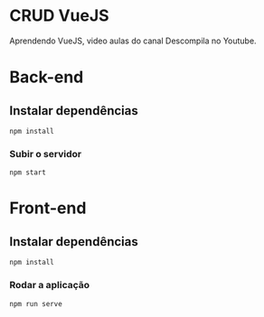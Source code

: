 # CRUD VueJS
Aprendendo VueJS, video aulas do canal Descompila no Youtube.


# Back-end

## Instalar dependências
```
npm install
```

### Subir o servidor
```
npm start
```

# Front-end

## Instalar dependências
```
npm install
```

### Rodar a aplicação
```
npm run serve
```

